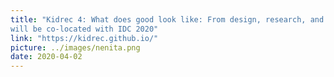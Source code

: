 ```yaml
---
title: "Kidrec 4: What does good look like: From design, research, and practice to policy
will be co-located with IDC 2020"
link: "https://kidrec.github.io/"
picture: ../images/nenita.png
date: 2020-04-02
---
```

